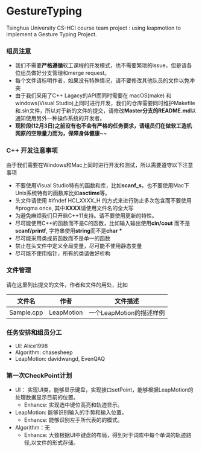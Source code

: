 # GestureTyping
Tsinghua University CS-HCI course team project : using leapmotion to implement a Gesture Typing Project.

### 组员注意

+ 我们不需要**严格遵循**软工课程的开发模式，也不需要繁琐的issue，但是请各位组员做好分支管理和merge request。
+ 每个文件请标明作者，如果没有特殊情况，请不要修改其他队员的文件以免冲突
+ 由于我们采用了C++ Lagacy的API而同时需要在 macOS(make) 和 windows(Visual Studio)上同时进行开发，我们的仓库需要同时维护Makefile和.sln文件，所以对于新的文件的提交，请修改**Master分支的README.md**以通知使用另外一种操作系统的开发者。
+ **现阶段(12月3日)之前没有也不会有严格的任务要求，请组员们在做软工造机网原的空隙量力而为，保障身体健康~~**

### C++ 开发注意事项

由于我们需要在Windows和Mac上同时进行开发和测试，所以需要遵守以下注意事项

+ 不要使用Visual Studio特有的函数和库，比如**scanf_s**，也不要使用Mac下Unix系统特有的函数库比如**asctime**等。
+ 头文件请使用 #ifndef HCI_XXXX_H 的方式来进行防止多次包含而不要使用#progma once, 其中**XXXX**请使用文件名的全大写
+ 为避免麻烦我们只开启C++11支持。请不要使用更新的特性。
+ 尽可能使用C++的函数而不是C的函数，比如输入输出使用**cin/cout** 而不是**scanf/printf**, 字符串使用**string**而不是**char \***
+ 尽可能采用类成员函数而不是单一的函数
+ 禁止在头文件中定义全局变量，尽可能不使用静态变量
+ 尽可能不使用指针，所有的类请做好析构

### 文件管理

请在这里列出提交的文件，作者和文件的用处，比如

|文件名|作者|文件描述|
|:----:|:-----:|:-----:|
|Sample.cpp|LeapMotion|一个LeapMotion的描述样例|

### 任务安排和组员分工
+ UI: Alice1998
+ Algorithm: chasesheep
+ LeapMotion: davidwangd, EvenQAQ

### 第一次CheckPoint计划
+ UI： 实现UI类，能够显示键盘，实现接口setPoint，能够根据LeapMotion的处理数据显示目前的位置。
  + Enhance: 实现选中键位高亮和轨迹显示。
+ LeapMotion: 能够识别输入的手势和输入位置。
  + Enhance: 能够识别左手所代表的的模式。
+ Algorithm：无
  + Enhance: 大致根据UI中键盘的布局，得到对于词库中每个单词的轨迹路径,以文件的形式存储。
